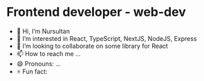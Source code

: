 # Frontend developer - web-dev
- 👋 Hi, I’m Nursultan
- 👀 I’m interested in React, TypeScript, NextJS, NodeJS, Express
- 💞️ I’m looking to collaborate on some library for React
- 📫 How to reach me ...
- 😄 Pronouns: ...
- ⚡ Fun fact: 
